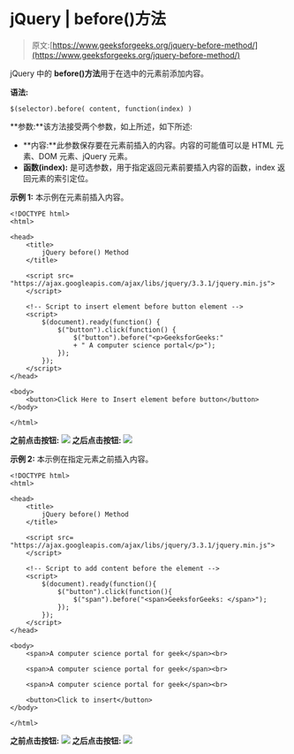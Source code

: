# jQuery | before()方法

> 原文:[https://www.geeksforgeeks.org/jquery-before-method/](https://www.geeksforgeeks.org/jquery-before-method/)

jQuery 中的 **before()方法**用于在选中的元素前添加内容。

**语法:**

```
$(selector).before( content, function(index) )
```

**参数:**该方法接受两个参数，如上所述，如下所述:

*   **内容:**此参数保存要在元素前插入的内容。内容的可能值可以是 HTML 元素、DOM 元素、jQuery 元素。
*   **函数(index):** 是可选参数，用于指定返回元素前要插入内容的函数，index 返回元素的索引定位。

**示例 1:** 本示例在元素前插入内容。

```
<!DOCTYPE html>
<html>

<head>
    <title>
        jQuery before() Method
    </title>

    <script src=
"https://ajax.googleapis.com/ajax/libs/jquery/3.3.1/jquery.min.js">
    </script>

    <!-- Script to insert element before button element -->
    <script>
        $(document).ready(function() {
            $("button").click(function() {
                $("button").before("<p>GeeksforGeeks:"
                + " A computer science portal</p>");
            });
        });
    </script>
</head>

<body>
    <button>Click Here to Insert element before button</button>
</body>

</html>     
```

**之前点击按钮:**
![](img/fe292f0a490847f45fd4bcf70103fd09.png)
**之后点击按钮:**
![](img/0c9bd49aa5fcf1df986706b69a8eaf00.png)

**示例 2:** 本示例在指定元素之前插入内容。

```
<!DOCTYPE html>
<html>

<head>
    <title>
        jQuery before() Method
    </title>

    <script src=
"https://ajax.googleapis.com/ajax/libs/jquery/3.3.1/jquery.min.js">
    </script>

    <!-- Script to add content before the element -->
    <script>
        $(document).ready(function(){
            $("button").click(function(){
                $("span").before("<span>GeeksforGeeks: </span>");
            });
        });
    </script>
</head>

<body>
    <span>A computer science portal for geek</span><br>

    <span>A computer science portal for geek</span><br>

    <span>A computer science portal for geek</span><br>

    <button>Click to insert</button>
</body>

</html>
```

**之前点击按钮:**
![](img/047dc989d619a014a747717f1a0c7848.png)
**之后点击按钮:**
![](img/4320e0435c7320a07c343708580363d9.png)